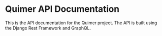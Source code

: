 # Quimer API Documentation
This is the API documentation for the Quimer project. The API is built using the Django Rest Framework and GraphQL.
